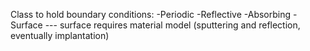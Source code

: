 Class to hold boundary conditions:
-Periodic
-Reflective
-Absorbing
-Surface --- surface requires material model (sputtering and reflection, eventually implantation)

